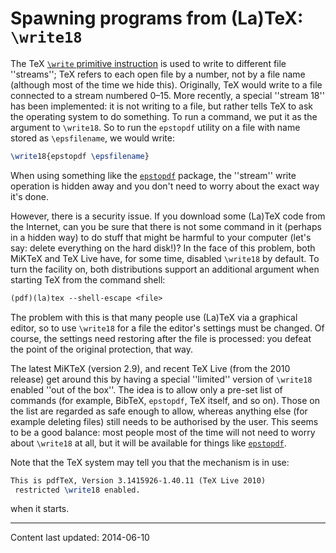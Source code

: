 # Spawning programs from (La)TeX: `\write18`

The TeX [`\write` primitive instruction](./FAQ-write.html) is used
to write to different file ''streams''; TeX refers to each open file by
a number, not by a file name (although most of the time we hide this).
Originally, TeX would write to a file connected to a stream
numbered 0&ndash;15.  More recently, a special ''stream 18'' has been
implemented: it is not writing to a file, but rather tells TeX to ask
the operating system to do something.  To run a command, we put it as
the argument to `\write18`.  So to run the `epstopdf`
utility on a file with name stored as `\epsfilename`, we would
write:
```latex
\write18{epstopdf \epsfilename}
```
When using something like the [`epstopdf`](https://ctan.org/pkg/epstopdf) package, the ''stream''
write operation is hidden away and you don't need to worry about the
exact way it's done.

However, there is a security issue. If you download some (La)TeX code from
the Internet, can you be sure that there is not some command in it
(perhaps in a hidden way) to do stuff that might be harmful to your
computer (let's say: delete everything on the hard disk!)?  In the
face of this problem, both MiKTeX and TeX&nbsp;Live have, for some
time, disabled `\write18` by default.  To turn the facility on,
both distributions support an additional argument when starting TeX
from the command shell:
```latex
(pdf)(la)tex --shell-escape <file>
```
The problem with this is that many people use (La)TeX via a graphical
editor, so to use `\write18` for a file the editor's settings must
be changed.  Of course, the settings need restoring after the file is
processed: you defeat the point of the original protection, that way.

The latest MiKTeX (version 2.9), and recent TeX&nbsp;Live (from the
2010 release) get
around this by having a special ''limited'' version of `\write18`
enabled ''out of the box''.  The idea is to allow only a pre-set list of
commands (for example, BibTeX, `epstopdf`, TeX itself,
and so on).  Those on the list are regarded as safe enough to allow,
whereas anything else (for example deleting files) still needs to be
authorised by the user. This seems to be a good balance: most people
most of the time will not need to worry about `\write18` at all,
but it will be available for things like [`epstopdf`](https://ctan.org/pkg/epstopdf).

Note that the TeX system may tell you that the mechanism is in use:
```latex
This is pdfTeX, Version 3.1415926-1.40.11 (TeX Live 2010)
 restricted \write18 enabled.
```
when it starts.


----

Content last updated: 2014-06-10
